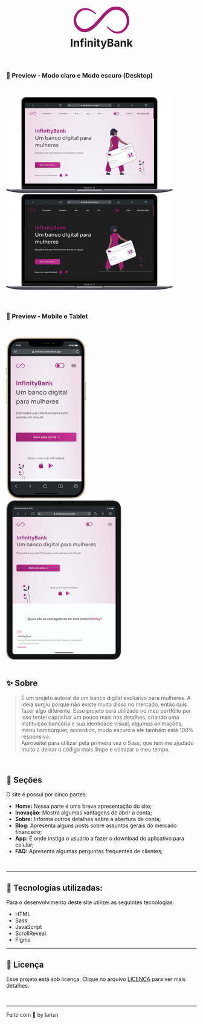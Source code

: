 <h1 align="center">
<img src="assets/img/Logo Infinity Bank.svg"><br>InfinityBank
</h1>
<br>

### 🌸 Preview - Modo claro e Modo escuro (Desktop)
<br>

<img src="assets/img/notebook-modo-claro.png" width="440px"> &ensp; &ensp; &ensp; &ensp; <img src="assets/img/notebook-modo-escuro.png" width="440">
<br>
<br>
<br>

### 🌸 Preview - Mobile e Tablet
<br>

<img src="assets/img/mobile.png" width="210px"> &ensp; &ensp; &ensp; &ensp; <img src="assets/img/tablet.png" width="305px">
<br>
<br>

## ✨ Sobre

> É um projeto autoral de um banco digital exclusivo para mulheres. A ideia surgiu porque não existe muito disso no mercado, então quis fazer algo diferente.
Esse projeto será utilizado no meu portfólio por isso tentei caprichar um pouco mais nos detalhes, criando uma instituição bancária e sua identidade visual, algumas animações, menu hambúrguer, accordion, modo escuro e ele também está 100% responsivo.<br>
Aproveitei para utilizar pela primeira vez o Sass, que tem me ajudado muito a deixar o código mais limpo e otimizar o meu tempo.
<br>


## 🍥 Seções
O site é possui por cinco partes:

- **Home:** Nessa parte é uma breve apresentação do site;
- **Inovação:** Mostra algumas vantagens de abrir a conta;
- **Sobre:** Informa outros detalhes sobre a abertura de conta;
- **Blog:** Apresenta alguns posts sobre assuntos gerais do mercado financeiro;
- **App:** É onde instiga o usuário a fazer o download do aplicativo para celular;
- **FAQ:** Apresenta algumas perguntas frequentes de clientes;
<br>

---

## 🔮 Tecnologias utilizadas:

Para o desenvolvimento deste site utilizei as seguintes tecnologias:

* HTML
* Sass
* JavaScript
* ScrollReveal
* Figma

---

## 🎐 Licença
Esse projeto está sob licença. Clique no arquivo [LICENÇA](https://github.com/larisn/larisn/blob/main/LICENSE.md) para ver mais detalhes.

<br>

---

Feito com 💜 by larisn
